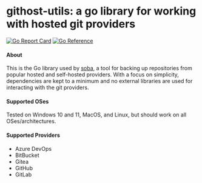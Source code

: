 # githost-utils: a go library for working with hosted git providers

[![Go Report Card](https://goreportcard.com/badge/github.com/jonhadfield/githost-utils)](https://goreportcard.com/report/github.com/jonhadfield/githost-utils) [![Go Reference](https://pkg.go.dev/badge/github.com/jonhadfield/githosts-utils.svg)](https://pkg.go.dev/github.com/jonhadfield/githosts-utils)

#### About
This is the Go library used by [soba](https://github.com/jonhadfield/soba), a tool for backing up repositories from popular hosted and self-hosted providers.
With a focus on simplicity, dependencies are kept to a minimum and no external libraries are used for interacting with the git providers.

#### Supported OSes

Tested on Windows 10 and 11, MacOS, and Linux, but should work on all OSes/architectures.

#### Supported Providers

- Azure DevOps
- BitBucket
- Gitea
- GitHub
- GitLab

